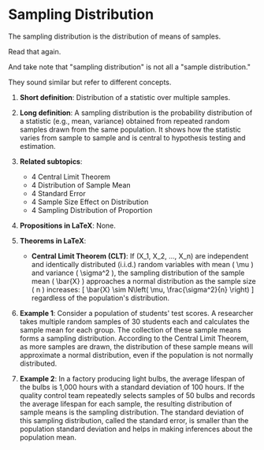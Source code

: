 # Sampling Distribution

The sampling distribution is the distribution of means of samples.

Read that again.

And take note that "sampling distribution" is not all a "sample distribution."

They sound similar but refer to different concepts.

1. **Short definition**: Distribution of a statistic over multiple samples.

2. **Long definition**: A sampling distribution is the probability distribution of a statistic (e.g., mean, variance) obtained from repeated random samples drawn from the same population. It shows how the statistic varies from sample to sample and is central to hypothesis testing and estimation.

3. **Related subtopics**:
   - 4 Central Limit Theorem
   - 4 Distribution of Sample Mean
   - 4 Standard Error
   - 4 Sample Size Effect on Distribution
   - 4 Sampling Distribution of Proportion

4. **Propositions in LaTeX**: None.

5. **Theorems in LaTeX**:
   - **Central Limit Theorem (CLT)**: If \(X_1, X_2, ..., X_n\) are independent and identically distributed (i.i.d.) random variables with mean \( \mu \) and variance \( \sigma^2 \), the sampling distribution of the sample mean \( \bar{X} \) approaches a normal distribution as the sample size \( n \) increases:
   \[
   \bar{X} \sim N\left( \mu, \frac{\sigma^2}{n} \right)
   \]
   regardless of the population's distribution.

6. **Example 1**: Consider a population of students' test scores. A researcher takes multiple random samples of 30 students each and calculates the sample mean for each group. The collection of these sample means forms a sampling distribution. According to the Central Limit Theorem, as more samples are drawn, the distribution of these sample means will approximate a normal distribution, even if the population is not normally distributed.

7. **Example 2**: In a factory producing light bulbs, the average lifespan of the bulbs is 1,000 hours with a standard deviation of 100 hours. If the quality control team repeatedly selects samples of 50 bulbs and records the average lifespan for each sample, the resulting distribution of sample means is the sampling distribution. The standard deviation of this sampling distribution, called the standard error, is smaller than the population standard deviation and helps in making inferences about the population mean.
